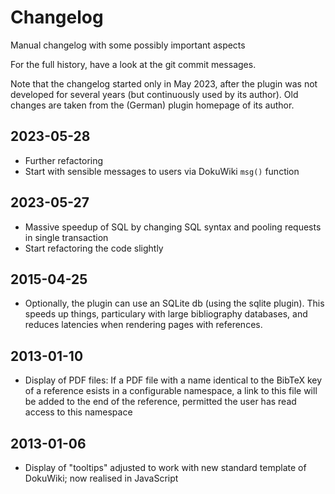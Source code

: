 # Changelog

Manual changelog with some possibly important aspects

For the full history, have a look at the git commit messages.

Note that the changelog started only in May 2023, after the plugin was not developed for several years (but continuously used by its author). Old changes are taken from the (German) plugin homepage of its author.

## 2023-05-28

* Further refactoring
* Start with sensible messages to users via DokuWiki ``msg()`` function

## 2023-05-27

* Massive speedup of SQL by changing SQL syntax and pooling requests in single transaction
* Start refactoring the code slightly


## 2015-04-25

* Optionally, the plugin can use an SQLite db (using the sqlite plugin). This speeds up things, particulary with large bibliography databases, and reduces latencies when rendering pages with references.


## 2013-01-10

* Display of PDF files: If a PDF file with a name identical to the BibTeX key of a reference esists in a configurable namespace, a link to this file will be added to the end of the reference, permitted the user has read access to this namespace


## 2013-01-06

* Display of "tooltips" adjusted to work with new standard template of DokuWiki; now realised in JavaScript
